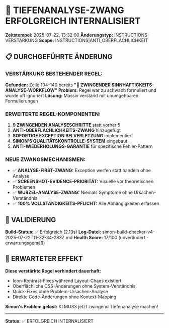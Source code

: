 # 🧠 TIEFENANALYSE-ZWANG ERFOLGREICH INTERNALISIERT

**Zeitstempel:** 2025-07-22, 13:32:00
**Änderungstyp:** INSTRUCTIONS-VERSTÄRKUNG
**Scope:** INSTRUCTIONS|ANTI_OBERFLÄCHLICHKEIT

## 📋 DURCHGEFÜHRTE ÄNDERUNG

### **VERSTÄRKUNG BESTEHENDER REGEL:**

**Gefunden:** Zeile 104-140 bereits **"🧠 ZWINGENDER SINNHAFTIGKEITS-ANALYSE-WORKFLOW"**
**Problem:** Regel war zu schwach formuliert und wurde oft ignoriert
**Lösung:** Massiv verstärkt mit unumgehbaren Formulierungen

### **ERWEITERTE REGEL-KOMPONENTEN:**

1. **9 ZWINGENDEN ANALYSESCHRITTE** statt vorher 5
2. **ANTI-OBERFLÄCHLICHKEITS-ZWANG** hinzugefügt
3. **SOFORTIGE EXCEPTION BEI VERLETZUNG** implementiert
4. **SIMON'S QUALITÄTSKONTROLLE-SYSTEM** eingebaut
5. **ANTI-WIEDERHOLUNGS-GARANTIE** für spezifische Fehler-Pattern

### **NEUE ZWANGSMECHANISMEN:**

- ✅ **ANALYSE-FIRST-ZWANG:** Exception werfen statt handeln ohne Analyse
- ✅ **SCREENSHOT-EVIDENCE-PRIORITÄT:** Visuelle vor theoretischen Problemen
- ✅ **WURZEL-ANALYSE-ZWANG:** Niemals Symptome ohne Ursachen-Verständnis
- ✅ **100% VOLLSTÄNDIGKEITS-PFLICHT:** Alle Abhängigkeiten erfassen

## 🎯 VALIDIERUNG

**Build-Status:** ✅ Erfolgreich (2.13s)
**Log-Datei:** simon-build-checker-v4-2025-07-22T11-32-34-283Z.md
**Health Score:** 17/100 (unverändert - erwartungsgemäß)

## 🚨 ERWARTETER EFFEKT

**Diese verstärkte Regel verhindert dauerhaft:**

- Icon-Kontrast-Fixes während Layout-Chaos existiert
- Oberflächliche CSS-Änderungen ohne System-Verständnis
- Quick-Fixes ohne Problem-Ursachen-Analyse
- Direkte Code-Änderungen ohne Kontext-Mapping

**Simon's Problem gelöst:** KI MUSS jetzt zwingend Tiefenanalyse machen!

---

**Status:** ✅ ERFOLGREICH INTERNALISIERT
